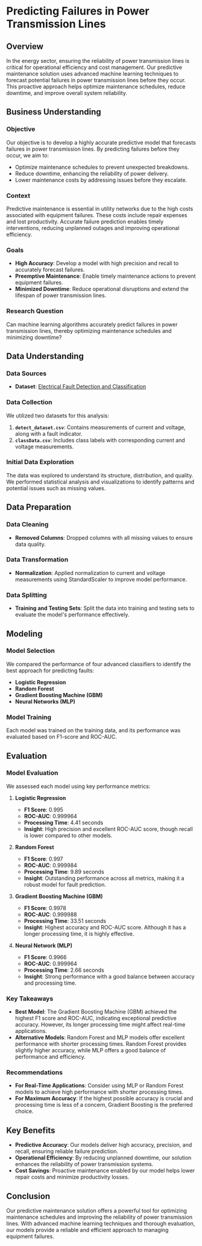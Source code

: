 # Predicting Failures in Power Transmission Lines

## Overview

In the energy sector, ensuring the reliability of power transmission lines is critical for operational efficiency and cost management. Our predictive maintenance solution uses advanced machine learning techniques to forecast potential failures in power transmission lines before they occur. This proactive approach helps optimize maintenance schedules, reduce downtime, and improve overall system reliability.

## Business Understanding

### Objective

Our objective is to develop a highly accurate predictive model that forecasts failures in power transmission lines. By predicting failures before they occur, we aim to:
- Optimize maintenance schedules to prevent unexpected breakdowns.
- Reduce downtime, enhancing the reliability of power delivery.
- Lower maintenance costs by addressing issues before they escalate.

### Context

Predictive maintenance is essential in utility networks due to the high costs associated with equipment failures. These costs include repair expenses and lost productivity. Accurate failure prediction enables timely interventions, reducing unplanned outages and improving operational efficiency.

### Goals

- **High Accuracy**: Develop a model with high precision and recall to accurately forecast failures.
- **Preemptive Maintenance**: Enable timely maintenance actions to prevent equipment failures.
- **Minimized Downtime**: Reduce operational disruptions and extend the lifespan of power transmission lines.

### Research Question

Can machine learning algorithms accurately predict failures in power transmission lines, thereby optimizing maintenance schedules and minimizing downtime?

## Data Understanding

### Data Sources

- **Dataset**: [Electrical Fault Detection and Classification](https://www.kaggle.com/datasets/esathyaprakash/electrical-fault-detection-and-classification)

### Data Collection

We utilized two datasets for this analysis:
1. **`detect_dataset.csv`**: Contains measurements of current and voltage, along with a fault indicator.
2. **`classData.csv`**: Includes class labels with corresponding current and voltage measurements.

### Initial Data Exploration

The data was explored to understand its structure, distribution, and quality. We performed statistical analysis and visualizations to identify patterns and potential issues such as missing values.

## Data Preparation

### Data Cleaning

- **Removed Columns**: Dropped columns with all missing values to ensure data quality.

### Data Transformation

- **Normalization**: Applied normalization to current and voltage measurements using StandardScaler to improve model performance.

### Data Splitting

- **Training and Testing Sets**: Split the data into training and testing sets to evaluate the model's performance effectively.

## Modeling

### Model Selection

We compared the performance of four advanced classifiers to identify the best approach for predicting faults:
- **Logistic Regression**
- **Random Forest**
- **Gradient Boosting Machine (GBM)**
- **Neural Networks (MLP)**

### Model Training

Each model was trained on the training data, and its performance was evaluated based on F1-score and ROC-AUC.

## Evaluation

### Model Evaluation

We assessed each model using key performance metrics:

1. **Logistic Regression**
   - **F1 Score**: 0.995
   - **ROC-AUC**: 0.999964
   - **Processing Time**: 4.41 seconds
   - **Insight**: High precision and excellent ROC-AUC score, though recall is lower compared to other models.

2. **Random Forest**
   - **F1 Score**: 0.997
   - **ROC-AUC**: 0.999984
   - **Processing Time**: 9.89 seconds
   - **Insight**: Outstanding performance across all metrics, making it a robust model for fault prediction.

3. **Gradient Boosting Machine (GBM)**
   - **F1 Score**: 0.9978
   - **ROC-AUC**: 0.999988
   - **Processing Time**: 33.51 seconds
   - **Insight**: Highest accuracy and ROC-AUC score. Although it has a longer processing time, it is highly effective.

4. **Neural Network (MLP)**
   - **F1 Score**: 0.9966
   - **ROC-AUC**: 0.999964
   - **Processing Time**: 2.66 seconds
   - **Insight**: Strong performance with a good balance between accuracy and processing time.

### Key Takeaways

- **Best Model**: The Gradient Boosting Machine (GBM) achieved the highest F1 score and ROC-AUC, indicating exceptional predictive accuracy. However, its longer processing time might affect real-time applications.
- **Alternative Models**: Random Forest and MLP models offer excellent performance with shorter processing times. Random Forest provides slightly higher accuracy, while MLP offers a good balance of performance and efficiency.

### Recommendations

- **For Real-Time Applications**: Consider using MLP or Random Forest models to achieve high performance with shorter processing times.
- **For Maximum Accuracy**: If the highest possible accuracy is crucial and processing time is less of a concern, Gradient Boosting is the preferred choice.

## Key Benefits

- **Predictive Accuracy**: Our models deliver high accuracy, precision, and recall, ensuring reliable failure prediction.
- **Operational Efficiency**: By reducing unplanned downtime, our solution enhances the reliability of power transmission systems.
- **Cost Savings**: Proactive maintenance enabled by our model helps lower repair costs and minimize productivity losses.

## Conclusion

Our predictive maintenance solution offers a powerful tool for optimizing maintenance schedules and improving the reliability of power transmission lines. With advanced machine learning techniques and thorough evaluation, our models provide a reliable and efficient approach to managing equipment failures.